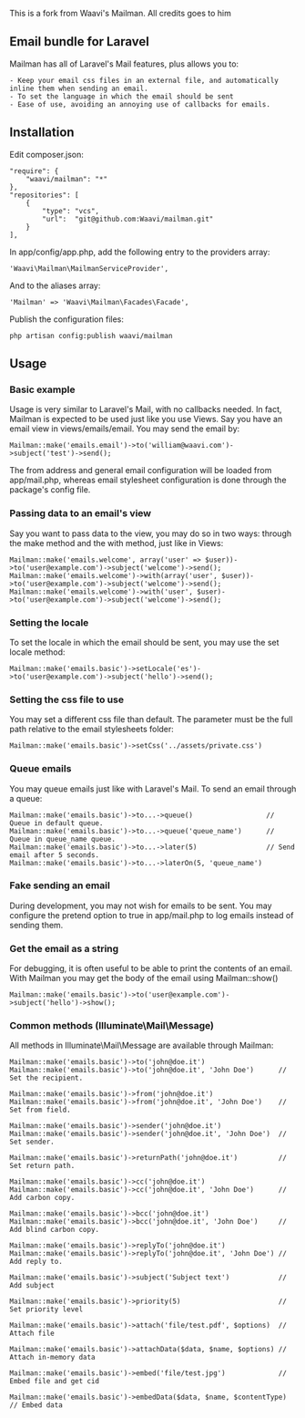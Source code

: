 This is a fork from Waavi's Mailman. All credits goes to him

## Email bundle for Laravel

Mailman has all of Laravel's Mail features, plus allows you to:

	- Keep your email css files in an external file, and automatically inline them when sending an email.
	- To set the language in which the email should be sent
	- Ease of use, avoiding an annoying use of callbacks for emails.

## Installation

Edit composer.json:

	"require": {
		"waavi/mailman": "*"
	},
	"repositories": [
		{
			"type": "vcs",
			"url":  "git@github.com:Waavi/mailman.git"
		}
 	],

In app/config/app.php, add the following entry to the providers array:

	'Waavi\Mailman\MailmanServiceProvider',

And to the aliases array:

	'Mailman' => 'Waavi\Mailman\Facades\Facade',

Publish the configuration files:

	php artisan config:publish waavi/mailman

## Usage

### Basic example
Usage is very similar to Laravel's Mail, with no callbacks needed. In fact, Mailman is expected to be used just like you use Views. Say you have an email view in views/emails/email. You may send the email by:

	Mailman::make('emails.email')->to('william@waavi.com')->subject('test')->send();

The from address and general email configuration will be loaded from app/mail.php, whereas email stylesheet configuration is done through the package's config file.

### Passing data to an email's view

Say you want to pass data to the view, you may do so in two ways: through the make method and the with method, just like in Views:

	Mailman::make('emails.welcome', array('user' => $user))->to('user@example.com')->subject('welcome')->send();
	Mailman::make('emails.welcome')->with(array('user', $user))->to('user@example.com')->subject('welcome')->send();
	Mailman::make('emails.welcome')->with('user', $user)->to('user@example.com')->subject('welcome')->send();

### Setting the locale

To set the locale in which the email should be sent, you may use the set locale method:

	Mailman::make('emails.basic')->setLocale('es')->to('user@example.com')->subject('hello')->send();

### Setting the css file to use

You may set a different css file than default. The parameter must be the full path relative to the email stylesheets folder:

	Mailman::make('emails.basic')->setCss('../assets/private.css')

### Queue emails

You may queue emails just like with Laravel's Mail. To send an email through a queue:

	Mailman::make('emails.basic')->to...->queue()                  // Queue in default queue.
	Mailman::make('emails.basic')->to...->queue('queue_name')      // Queue in queue_name queue.
	Mailman::make('emails.basic')->to...->later(5)                 // Send email after 5 seconds.
	Mailman::make('emails.basic')->to...->laterOn(5, 'queue_name')

### Fake sending an email

During development, you may not wish for emails to be sent. You may configure the pretend option to true in app/mail.php to log emails instead of sending them.

### Get the email as a string

For debugging, it is often useful to be able to print the contents of an email. With Mailman you may get the body of the email using Mailman::show()

	Mailman::make('emails.basic')->to('user@example.com')->subject('hello')->show();

### Common methods (Illuminate\Mail\Message)

All methods in Illuminate\Mail\Message are available through Mailman:

	Mailman::make('emails.basic')->to('john@doe.it')
	Mailman::make('emails.basic')->to('john@doe.it', 'John Doe')      // Set the recipient.

	Mailman::make('emails.basic')->from('john@doe.it')
	Mailman::make('emails.basic')->from('john@doe.it', 'John Doe')    // Set from field.

	Mailman::make('emails.basic')->sender('john@doe.it')
	Mailman::make('emails.basic')->sender('john@doe.it', 'John Doe')  // Set sender.

	Mailman::make('emails.basic')->returnPath('john@doe.it')          // Set return path.

	Mailman::make('emails.basic')->cc('john@doe.it')
	Mailman::make('emails.basic')->cc('john@doe.it', 'John Doe')      // Add carbon copy.

	Mailman::make('emails.basic')->bcc('john@doe.it')
	Mailman::make('emails.basic')->bcc('john@doe.it', 'John Doe')     // Add blind carbon copy.

	Mailman::make('emails.basic')->replyTo('john@doe.it')
	Mailman::make('emails.basic')->replyTo('john@doe.it', 'John Doe') // Add reply to.

	Mailman::make('emails.basic')->subject('Subject text')            // Add subject

	Mailman::make('emails.basic')->priority(5)                        // Set priority level

	Mailman::make('emails.basic')->attach('file/test.pdf', $options)  // Attach file

	Mailman::make('emails.basic')->attachData($data, $name, $options) // Attach in-memory data

	Mailman::make('emails.basic')->embed('file/test.jpg')             // Embed file and get cid

	Mailman::make('emails.basic')->embedData($data, $name, $contentType)  // Embed data
